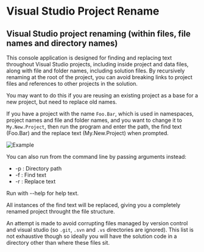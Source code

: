 # Visual Studio Project Rename

## Visual Studio project renaming (within files, file names and directory names)

This console application is designed for finding and replacing text throughout Visual Studio projects, including inside project and data files, along with file and folder names, including solution files. By recursively renaming at the root of the project, you can avoid breaking links to project files and references to other projects in the solution. 

You may want to do this if you are reusing an existing project as a base for a new project, but need to replace old names.

If you have a project with the name `Foo.Bar`, which is used in namespaces, project names and file and folder names, and you want to change it to `My.New.Project`, then run the program and enter the path, the find text (Foo.Bar) and the replace text (My.New.Project) when prompted.


![Example](https://i.imgur.com/ihBY1aL.png)

You can also run from the command line by passing arguments instead:

- -p : Directory path
- -f : Find text
- -r : Replace text

Run with --help for help text.

All instances of the find text will be replaced, giving you a completely renamed project throught the file structure.

An attempt is made to avoid corrupting files managed by version control and visual studio (so `.git`, `.svn` and `.vs` directories are ignored). This list is not exhaustive though so ideally you will have the solution code in a directory other than where these files sit.
